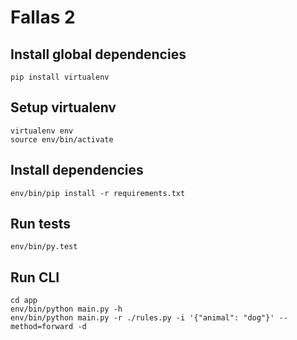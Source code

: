 # Fallas 2

## Install global dependencies
    
    pip install virtualenv

## Setup virtualenv

    virtualenv env
    source env/bin/activate

## Install dependencies

    env/bin/pip install -r requirements.txt
    
## Run tests

    env/bin/py.test
    
## Run CLI
    
    cd app
    env/bin/python main.py -h
    env/bin/python main.py -r ./rules.py -i '{"animal": "dog"}' --method=forward -d
